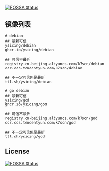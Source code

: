 [![FOSSA Status](https://app.fossa.io/api/projects/git%2Bgithub.com%2Fysicing%2Fdockerfiles.svg?type=shield)](https://app.fossa.io/projects/git%2Bgithub.com%2Fysicing%2Fdockerfiles?ref=badge_shield)


## 镜像列表

```
# debian
## 最新可信
ysicing/debian
ghcr.io/ysicing/debian

## 可信不最新
registry.cn-beijing.aliyuncs.com/k7scn/debian
ccr.ccs.tencentyun.com/k7scn/debian

## 不一定可信但是最新
ttl.sh/ysicing/debian

# go debian
## 最新可信
ysicing/god
ghcr.io/ysicing/god

## 可信不最新
registry.cn-beijing.aliyuncs.com/k7scn/god
ccr.ccs.tencentyun.com/k7scn/god

## 不一定可信但是最新
ttl.sh/ysicing/god
```

## License
[![FOSSA Status](https://app.fossa.io/api/projects/git%2Bgithub.com%2Fysicing%2Fdockerfiles.svg?type=large)](https://app.fossa.io/projects/git%2Bgithub.com%2Fysicing%2Fdockerfiles?ref=badge_large)
